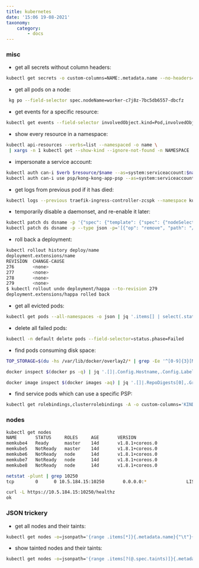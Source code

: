 ```yaml
---
title: kubernetes
date: '15:06 19-08-2021'
taxonomy:
    category:
        - docs
---
```


### misc

* get all secrets without column headers:

```bash
kubectl get secrets -o custom-columns=NAME:.metadata.name --no-headers=true
```

* get all pods on a node:

```bash
 kg po --field-selector spec.nodeName=worker-c7j8z-7bc5db6557-dbcfz
 ```

* get events for a specific resource:

```bash
kubectl get events --field-selector involvedObject.kind=Pod,involvedObject.name=kube-proxy-4x6h2
```

* show every resource in a namespace:

```bash
kubectl api-resources --verbs=list --namespaced -o name \
 | xargs -n 1 kubectl get --show-kind --ignore-not-found -n NAMESPACE
```

* impersonate a service account:

```bash
kubectl auth can-i $verb $resource/$name --as=system:serviceaccount:$namespace:$serviceaccount
kubectl auth can-i use psp/kong-kong-app-psp --as=system:serviceaccount:giantswarm:kong-kong-app
```

* get logs from previous pod if it has died:

```bash
kubectl logs --previous traefik-ingress-controller-zcspk --namespace kube-system
```

* temporarily disable a daemonset, and re-enable it later:

```bash
kubectl patch ds dsname -p '{"spec": {"template": {"spec": {"nodeSelector": {"non-existing": "true"}}}}}'
kubectl patch ds dsname -p --type json -p='[{"op": "remove", "path": "/spec/template/spec/nodeSelector/non-existing"}]'
```

* roll back a deployment:

```bash
kubectl rollout history deploy/name
deployment.extensions/name
REVISION  CHANGE-CAUSE
276       <none>
277       <none>
278       <none>
279       <none>
$ kubectl rollout undo deployment/happa --to-revision 279
deployment.extensions/happa rolled back
```

* get all evicted pods:

```bash
kubectl get pods --all-namespaces -o json | jq '.items[] | select(.status.reason!=null) | select(.status.reason | contains("Evicted"))'
```

* delete all failed pods:

```bash
kubectl -n default delete pods --field-selector=status.phase=Failed
```

* find pods consuming disk space:

```bash
TOP_STORAGE=$(du -hs /var/lib/docker/overlay2/* | grep -Ee '^[0-9]{3}[M]+|[0-9]G' | sort -h |tail -n 10 |tee -a /dev/stderr |awk '{print $2}'|xargs|sed 's/ /|/g')

docker inspect $(docker ps -q) | jq '.[]|.Config.Hostname,.Config.Labels."io.kubernetes.pod.name",.GraphDriver.Data.MergedDir,.hovno' | egrep -B2 "$TOP_STORAGE"

docker image inspect $(docker images -aq) | jq '.[]|.RepoDigests[0],.GraphDriver.Data.MergedDir,.hovno' |egrep -B2 "$TOP_STORAGE" 
```

* find service pods which can use a specific PSP:

```bash
kubectl get rolebindings,clusterrolebindings -A -o custom-columns='KIND:kind,NAMESPACE:metadata.namespace,NAME:metadata.name,SERVICE_ACCOUNTS:subjects[?(@.kind=="ServiceAccount")].name' | grep privileged
```

### nodes

```bash
kubectl get nodes
NAME       STATUS     ROLES     AGE       VERSION
memkube4   Ready      master    14d       v1.8.1+coreos.0
memkube5   NotReady   master    14d       v1.8.1+coreos.0
memkube6   NotReady   node      14d       v1.8.1+coreos.0
memkube7   NotReady   node      14d       v1.8.1+coreos.0
memkube8   NotReady   node      14d       v1.8.1+coreos.0
```

```bash
netstat -plunt | grep 10250
tcp        0      0 10.5.184.15:10250       0.0.0.0:*               LISTEN      24449/kubelet
```

```bash
curl -L https://10.5.184.15:10250/healthz
ok
```

### JSON trickery

* get all nodes and their taints:

```bash
kubectl get nodes -o=jsonpath='{range .items[*]}{.metadata.name}{"\t"}{.metadata.labels.kubernetes\.io/role}{"\t"}{.spec.taints}{"\n"}{end}'
```

* show tainted nodes and their taints:

```bash
kubectl get nodes -o=jsonpath='{range .items[?(@.spec.taints)]}{.metadata.name}{"\t"}{.metadata.labels.kubernetes\.io/role}{"\t"}{.spec.taints}{"\n"}{end}'
```
